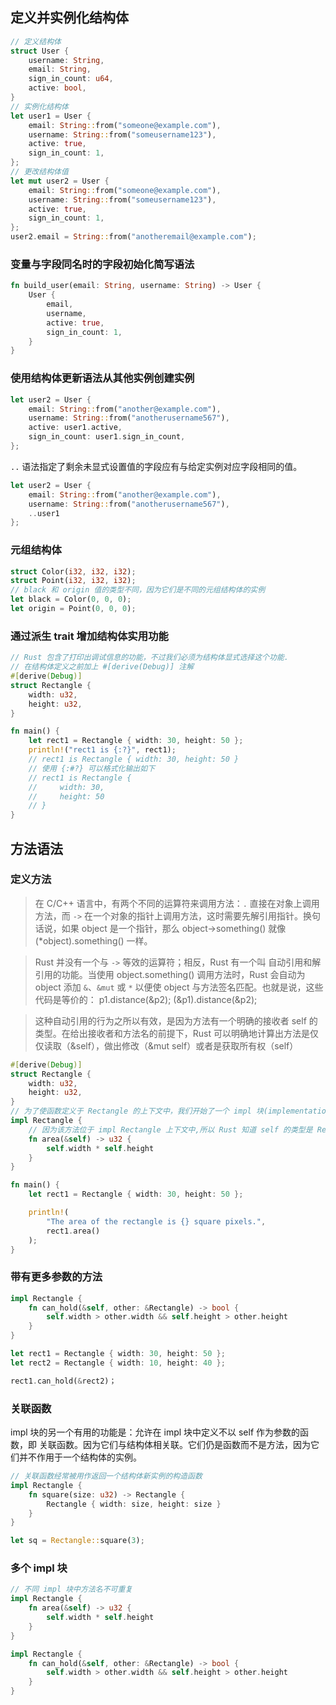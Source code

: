 ## 定义并实例化结构体
```rust
// 定义结构体
struct User {
    username: String,
    email: String,
    sign_in_count: u64,
    active: bool,
}
// 实例化结构体
let user1 = User {
    email: String::from("someone@example.com"),
    username: String::from("someusername123"),
    active: true,
    sign_in_count: 1,
};
// 更改结构体值
let mut user2 = User {
    email: String::from("someone@example.com"),
    username: String::from("someusername123"),
    active: true,
    sign_in_count: 1,
};
user2.email = String::from("anotheremail@example.com");
```
### 变量与字段同名时的字段初始化简写语法
```rust
fn build_user(email: String, username: String) -> User {
    User {
        email,
        username,
        active: true,
        sign_in_count: 1,
    }
}
```
### 使用结构体更新语法从其他实例创建实例
```rust
let user2 = User {
    email: String::from("another@example.com"),
    username: String::from("anotherusername567"),
    active: user1.active,
    sign_in_count: user1.sign_in_count,
};
```
`..` 语法指定了剩余未显式设置值的字段应有与给定实例对应字段相同的值。
```rust
let user2 = User {
    email: String::from("another@example.com"),
    username: String::from("anotherusername567"),
    ..user1
};
```
### 元组结构体
```rust
struct Color(i32, i32, i32);
struct Point(i32, i32, i32);
// black 和 origin 值的类型不同，因为它们是不同的元组结构体的实例
let black = Color(0, 0, 0);
let origin = Point(0, 0, 0);
```
### 通过派生 trait 增加结构体实用功能
```rust
// Rust 包含了打印出调试信息的功能，不过我们必须为结构体显式选择这个功能.
// 在结构体定义之前加上 #[derive(Debug)] 注解
#[derive(Debug)]
struct Rectangle {
    width: u32,
    height: u32,
}

fn main() {
    let rect1 = Rectangle { width: 30, height: 50 };
    println!("rect1 is {:?}", rect1);
    // rect1 is Rectangle { width: 30, height: 50 }
    // 使用 {:#?} 可以格式化输出如下
    // rect1 is Rectangle {
    //     width: 30,
    //     height: 50
    // }
}
```
## 方法语法
### 定义方法
> 在 C/C++ 语言中，有两个不同的运算符来调用方法：`.` 直接在对象上调用方法，而 `->` 在一个对象的指针上调用方法，这时需要先解引用指针。换句话说，如果 object 是一个指针，那么 object->something() 就像 (*object).something() 一样。

> Rust 并没有一个与 `->` 等效的运算符；相反，Rust 有一个叫 自动引用和解引用的功能。当使用 object.something() 调用方法时，Rust 会自动为 object 添加 `&`、`&mut` 或 `*` 以便使 object 与方法签名匹配。也就是说，这些代码是等价的：
p1.distance(&p2);
(&p1).distance(&p2);

> 这种自动引用的行为之所以有效，是因为方法有一个明确的接收者 self 的类型。在给出接收者和方法名的前提下，Rust 可以明确地计算出方法是仅仅读取（&self），做出修改（&mut self）或者是获取所有权（self）

```rust
#[derive(Debug)]
struct Rectangle {
    width: u32,
    height: u32,
}
// 为了使函数定义于 Rectangle 的上下文中，我们开始了一个 impl 块(implementation)
impl Rectangle {
    // 因为该方法位于 impl Rectangle 上下文中,所以 Rust 知道 self 的类型是 Rectangle
    fn area(&self) -> u32 {
        self.width * self.height
    }
}

fn main() {
    let rect1 = Rectangle { width: 30, height: 50 };

    println!(
        "The area of the rectangle is {} square pixels.",
        rect1.area()
    );
}
```
### 带有更多参数的方法
```rust
impl Rectangle {
    fn can_hold(&self, other: &Rectangle) -> bool {
        self.width > other.width && self.height > other.height
    }
}

let rect1 = Rectangle { width: 30, height: 50 };
let rect2 = Rectangle { width: 10, height: 40 };

rect1.can_hold(&rect2)；
```
### 关联函数
impl 块的另一个有用的功能是：允许在 impl 块中定义不以 self 作为参数的函数，即 关联函数。因为它们与结构体相关联。它们仍是函数而不是方法，因为它们并不作用于一个结构体的实例。
```rust
// 关联函数经常被用作返回一个结构体新实例的构造函数
impl Rectangle {
    fn square(size: u32) -> Rectangle {
        Rectangle { width: size, height: size }
    }
}

let sq = Rectangle::square(3);
```
### 多个 impl 块
```rust
// 不同 impl 块中方法名不可重复
impl Rectangle {
    fn area(&self) -> u32 {
        self.width * self.height
    }
}

impl Rectangle {
    fn can_hold(&self, other: &Rectangle) -> bool {
        self.width > other.width && self.height > other.height
    }
}
```
